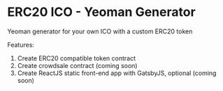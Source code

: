 ERC20 ICO - Yeoman Generator
=============================

Yeoman generator for your own ICO with a custom ERC20 token <br>

Features:
1. Create ERC20 compatible token contract
2. Create crowdsale contract (coming soon)
3. Create ReactJS static front-end app with GatsbyJS, optional (coming soon)